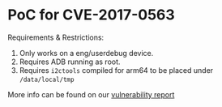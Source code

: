 # PoC for CVE-2017-0563 #

Requirements & Restrictions:

1. Only works on a eng/userdebug device. 
2. Requires ADB running as root.
3. Requires `i2ctools` compiled for arm64 to be placed under `/data/local/tmp`

More info can be found on our [vulnerability report](https://alephsecurity.com/vulns/aleph-2017009)